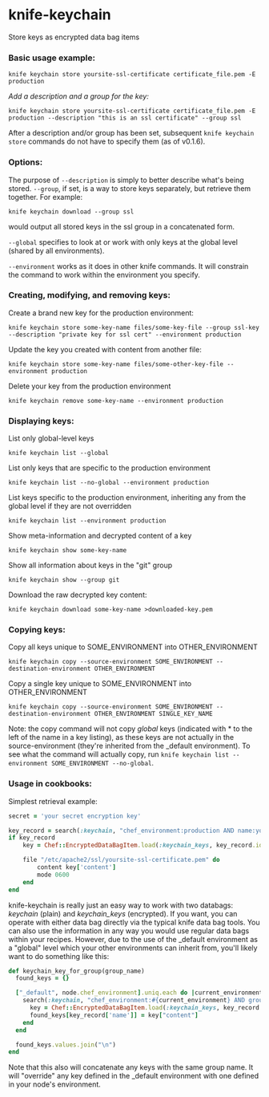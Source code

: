 knife-keychain
==============

Store keys as encrypted data bag items

### Basic usage example:

```console
knife keychain store yoursite-ssl-certificate certificate_file.pem -E production
```

*Add a description and a group for the key:*

```console
knife keychain store yoursite-ssl-certificate certificate_file.pem -E production --description "this is an ssl certificate" --group ssl
```

After a description and/or group has been set, subsequent `knife keychain store` commands do not have to specify them (as of v0.1.6).

### Options:

The purpose of `--description` is simply to better describe what's being stored. `--group`, if set, is a way to store keys separately, but retrieve them together. For example:

```console
knife keychain download --group ssl
```

would output all stored keys in the ssl group in a concatenated form.

`--global` specifies to look at or work with only keys at the global level (shared by all environments).

`--environment` works as it does in other knife commands. It will constrain the command to work within the environment you specify.

### Creating, modifying, and removing keys:

Create a brand new key for the production environment:

```console
knife keychain store some-key-name files/some-key-file --group ssl-key --description "private key for ssl cert" --environment production
```

Update the key you created with content from another file:

```console
knife keychain store some-key-name files/some-other-key-file --environment production
```

Delete your key from the production environment

```console
knife keychain remove some-key-name --environment production
```

### Displaying keys:

List only global-level keys

```console
knife keychain list --global
```

List only keys that are specific to the production environment

```console
knife keychain list --no-global --environment production
```

List keys specific to the production environment, inheriting any from the global level if they are not overridden

```console
knife keychain list --environment production
```

Show meta-information and decrypted content of a key

```console
knife keychain show some-key-name
```

Show all information about keys in the "git" group

```console
knife keychain show --group git
```

Download the raw decrypted key content:

```console
knife keychain download some-key-name >downloaded-key.pem
```

### Copying keys:

Copy all keys unique to SOME_ENVIRONMENT into OTHER_ENVIRONMENT

```console
knife keychain copy --source-environment SOME_ENVIRONMENT --destination-environment OTHER_ENVIRONMENT
```

Copy a single key unique to SOME_ENVIRONMENT into OTHER_ENVIRONMENT

```console
knife keychain copy --source-environment SOME_ENVIRONMENT --destination-environment OTHER_ENVIRONMENT SINGLE_KEY_NAME
```

Note: the copy command will not copy *global* keys (indicated with \* to the left of the name in a key listing),
as these keys are not actually in the source-environment (they're inherited from the \_default environment). To
see what the command will actually copy, run `knife keychain list --environment SOME_ENVIRONMENT --no-global`.

### Usage in cookbooks:

Simplest retrieval example:

```ruby
secret = 'your secret encryption key'

key_record = search(:keychain, "chef_environment:production AND name:yoursite-ssl-certificate").first
if key_record
	key = Chef::EncryptedDataBagItem.load(:keychain_keys, key_record.id, secret)

	file "/etc/apache2/ssl/yoursite-ssl-certificate.pem" do
		content key['content']
		mode 0600
	end
end
```

knife-keychain is really just an easy way to work with two databags: *keychain* (plain) and *keychain_keys* (encrypted). If you want, you can operate with either data bag directly via the typical knife data bag tools. You can also use the information in any way you would use regular data bags within your recipes. However, due to the use of the _default environment as a "global" level which your other environments can inherit from, you'll likely want to do something like this:

```ruby
def keychain_key_for_group(group_name)
  found_keys = {}

  ["_default", node.chef_environment].uniq.each do |current_environment|
    search(:keychain, "chef_environment:#{current_environment} AND group:#{group_name}").each do |key_record|
      key = Chef::EncryptedDataBagItem.load(:keychain_keys, key_record.id)
      found_keys[key_record['name']] = key["content"]
    end
  end

  found_keys.values.join("\n")
end
```

Note that this also will concatenate any keys with the same group name. It will "override" any key defined in the _default environment with one defined in your node's environment.
